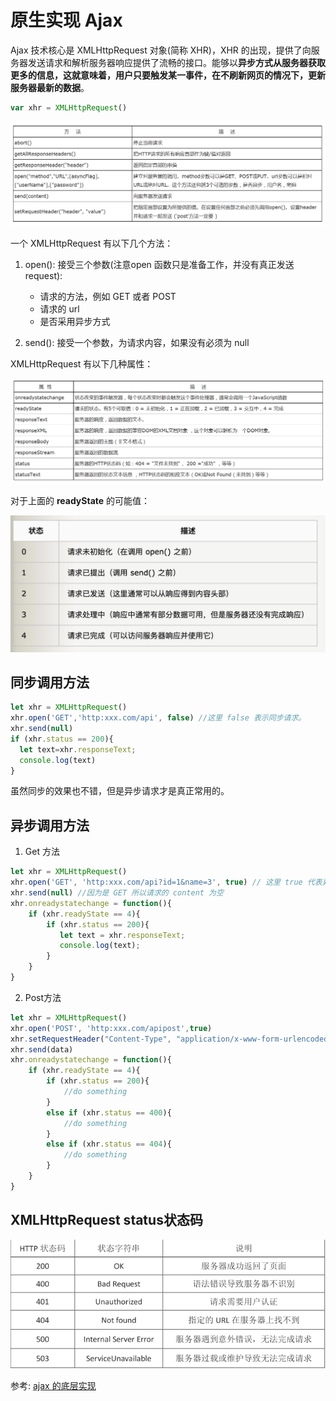 # 原生实现 Ajax

Ajax 技术核心是 XMLHttpRequest 对象(简称 XHR)，XHR 的出现，提供了向服务器发送请求和解析服务器响应提供了流畅的接口。能够以**异步方式从服务器获取更多的信息，这就意味着，用户只要触发某一事件，在不刷新网页的情况下，更新服务器最新的数据**。

```javascript
var xhr = XMLHttpRequest()
```

![img](./img/7.jpg)

一个 XMLHttpRequest 有以下几个方法：

1. open(): 接受三个参数(注意open 函数只是准备工作，并没有真正发送 request):
   * 请求的方法，例如 GET 或者 POST
   * 请求的 url
   * 是否采用异步方式

2. send(): 接受一个参数，为请求内容，如果没有必须为 null

XMLHttpRequest 有以下几种属性：

![img](./img/8.jpg)

对于上面的 **readyState** 的可能值：

<img src="./img/9.jpg" alt="image-20200724022627400" style="zoom:70%;" />



## 同步调用方法

```javascript
let xhr = XMLHttpRequest()
xhr.open('GET','http:xxx.com/api', false) //这里 false 表示同步请求。
xhr.send(null)
if (xhr.status == 200){
  let text=xhr.responseText;
  console.log(text)
}
```

虽然同步的效果也不错，但是异步请求才是真正常用的。



## 异步调用方法

1. Get 方法

```javascript
let xhr = XMLHttpRequest()
xhr.open('GET', 'http:xxx.com/api?id=1&name=3', true) // 这里 true 代表异步请求 ,?后面跟着 get 请求的参数
xhr.send(null) //因为是 GET 所以请求的 content 为空
xhr.onreadystatechange = function(){
  	if (xhr.readyState == 4){
      	if (xhr.status == 200){
           let text = xhr.responseText;
           console.log(text);
        }
    }
}
```

2. Post方法

```javascript
let xhr = XMLHttpRequest()
xhr.open('POST', 'http:xxx.com/apipost',true)
xhr.setRequestHeader("Content-Type", "application/x-www-form-urlencoded;charset=UTF-8");
xhr.send(data)
xhr.onreadystatechange = function(){
  	if (xhr.readyState == 4){
      	if (xhr.status == 200){
            //do something
        }
      	else if (xhr.status == 400){
          	//do something
        }
      	else if (xhr.status == 404){
          	//do something
        }
    }
}
```

## XMLHttpRequest  status状态码

<img src="./img/10.png" alt="img" style="zoom:110%;" />

参考: [ajax 的底层实现](https://www.cnblogs.com/liu1459310172/p/9590053.html)

